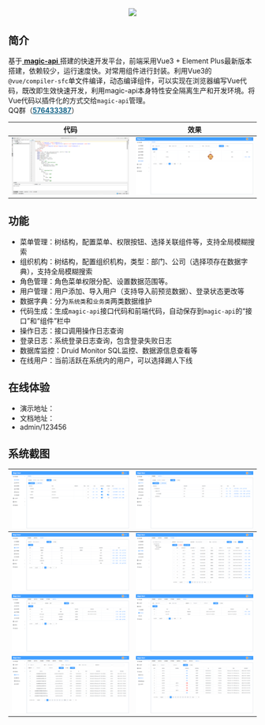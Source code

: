 ##

<p align="center">
    <img src="https://gitee.com/ssssssss-team/magic-boot/raw/master/images/magic-boot.png" />
</p>

## 简介

基于[ **magic-api** ](https://gitee.com/ssssssss-team/magic-api)搭建的快速开发平台，前端采用Vue3 + Element Plus最新版本搭建，依赖较少，运行速度快。对常用组件进行封装。利用Vue3的`@vue/compiler-sfc`单文件编译，动态编译组件，可以实现在浏览器编写Vue代码，既改即生效快速开发，利用magic-api本身特性安全隔离生产和开发环境。将Vue代码以插件化的方式交给`magic-api`管理。  
QQ群（<a href="https://jq.qq.com/?_wv=1027&k=KD6DPvB0" target="_blank" style="font-weight: 600; color: #005980;">576433387</a>）


| 代码 | 效果 |
|----|----|
| ![](images/code.png)  | ![](images/view.png)  |


## 功能
- 菜单管理：树结构，配置菜单、权限按钮、选择关联组件等，支持全局模糊搜索
- 组织机构：树结构，配置组织机构，类型：部门、公司（选择项存在数据字典），支持全局模糊搜索
- 角色管理：角色菜单权限分配、设置数据范围等。
- 用户管理：用户添加、导入用户（支持导入前预览数据）、登录状态更改等
- 数据字典：分为`系统类`和`业务类`两类数据维护
- 代码生成：生成`magic-api`接口代码和前端代码，自动保存到`magic-api`的“接口”和“组件”栏中
- 操作日志：接口调用操作日志查询
- 登录日志：系统登录日志查询，包含登录失败日志
- 数据库监控：Druid Monitor SQL监控、数据源信息查看等
- 在线用户：当前活跃在系统内的用户，可以选择踢人下线

## 在线体验
- 演示地址：
- 文档地址：
- admin/123456

## 系统截图
| ![](images/1.png)  | ![](images/2.png)  |
|---|---|
| ![](images/3.png)  | ![](images/4.png)  |
| ![](images/5.png)  | ![](images/6.png)  |
| ![](images/7.png)  | ![](images/8.png)  |


